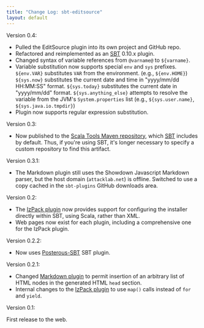 ```yaml
---
title: "Change Log: sbt-editsource"
layout: default
---
```


Version 0.4:

* Pulled the EditSource plugin into its own project and GitHub repo.
* Refactored and reimplemented as an [SBT][] 0.10.x plugin.
* Changed syntax of variable references from `@varname@` to `${varname}`.
* Variable substitution now supports special `env` and `sys` prefixes.
  `${env.VAR}` substitutes `VAR` from the environment. (e.g., `${env.HOME}`)
  `${sys.now}` substitutes the current date and time in "yyyy/mm/dd HH:MM:SS"
  format. `${sys.today}` substitutes the current date in "yyyy/mm/dd" format.
  `${sys.anything_else}` attempts to resolve the variable from the JVM's
  `System.properties` list (e.g., `${sys.user.name}`, `${sys.java.io.tmpdir}`)
* Plugin now supports regular expression substitution.

[SBT]: http://code.google.com/p/simple-build-tool/

Version 0.3:

* Now published to the [Scala Tools Maven repository][], which [SBT][]
  includes by default. Thus, if you're using SBT, it's longer necessary to
  specify a custom repository to find this artifact.

[Scala Tools Maven repository]: http://www.scala-tools.org/repo-releases/
[SBT]: http://code.google.com/p/simple-build-tool/

Version 0.3.1:

* The Markdown plugin still uses the Showdown Javascript Markdown parser,
  but the host domain (`attacklab.net`) is offline. Switched to use a
  copy cached in the `sbt-plugins` GitHub downloads area.

Version 0.2:

* The [IzPack plugin][] now provides support for configuring the installer
  directly within SBT, using Scala, rather than XML.
* Web pages now exist for each plugin, including a comprehensive one
  for the IzPack plugin.

[IzPack plugin]: http://software.clapper.org/sbt-plugins/izpack.html

Version 0.2.2:

* Now uses [Posterous-SBT][] SBT plugin.

[Posterous-SBT]: http://github.com/n8han/posterous-sbt

Version 0.2.1:

* Changed [Markdown plugin][] to permit insertion of an arbitrary list of
  HTML nodes in the generated HTML `head` section.
* Internal changes to the [IzPack plugin][] to use `map()` calls instead of
  `for` and `yield`.

[IzPack plugin]: http://software.clapper.org/sbt-plugins/izpack.html
[Markdown plugin]: http://software.clapper.org/sbt-plugins/markdown.html

Version 0.1:

First release to the web.


